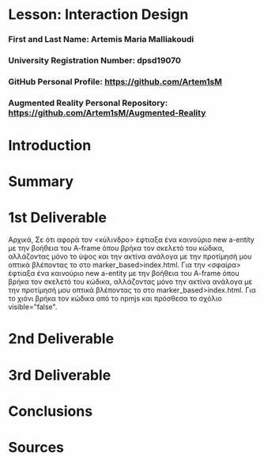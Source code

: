 # Lesson: Interaction Design

### First and Last Name: Artemis Maria Malliakoudi
### University Registration Number: dpsd19070
### GitHub Personal Profile: https://github.com/Artem1sM
### Augmented Reality Personal Repository: https://github.com/Artem1sM/Augmented-Reality

# Introduction

# Summary


# 1st Deliverable
Αρχικά, 
Σε ότι αφορά τον <κύλινδρο> έφτιαξα ένα καινούριο new a-entity με την βοήθεια του A-frame όπου βρήκα τον σκελετό του κώδικα, αλλάζοντας μόνο το ύψος και την ακτίνα ανάλογα με την προτίμησή μου οπτικά βλέποντας το στο marker_based>index.html.
Για την <σφαίρα> έφτιαξα ένα καινούριο new a-entity με την βοήθεια του A-frame όπου βρήκα τον σκελετό του κώδικα, αλλάζοντας μόνο την ακτίνα ανάλογα με την προτίμησή μου οπτικά βλέποντας το στο marker_based>index.html.
Για το χιόνι βρήκα τον κώδικα από το npmjs και πρόσθεσα το σχόλιο visible="false".


# 2nd Deliverable


# 3rd Deliverable 


# Conclusions


# Sources
